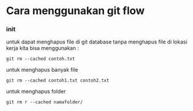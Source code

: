 # Cara menggunakan git flow

### init

untuk dapat menghapus file di git database tanpa menghapus file di lokasi kerja kita bisa menggunakan :

```
git rm --cached contoh.txt
```

untuk menghapus banyak file

```
git rm --cached contoh1.txt contoh2.txt
```

untuk menghapus folder
```
git rm r --cached namafolder/
```